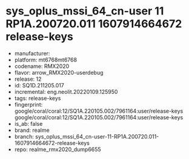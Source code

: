 # sys_oplus_mssi_64_cn-user 11 RP1A.200720.011 1607914664672 release-keys
- manufacturer: 
- platform: mt6768mt6768
- codename: RMX2020
- flavor: arrow_RMX2020-userdebug
- release: 12
- id: SQ1D.211205.017
- incremental: eng.neolit.20220109.125950
- tags: release-keys
- fingerprint: google/coral/coral:12/SQ1A.220105.002/7961164:user/release-keys
google/coral/coral:12/SQ1A.220105.002/7961164:user/release-keys
- is_ab: false
- brand: realme
- branch: sys_oplus_mssi_64_cn-user-11-RP1A.200720.011-1607914664672-release-keys
- repo: realme_rmx2020_dump6655
